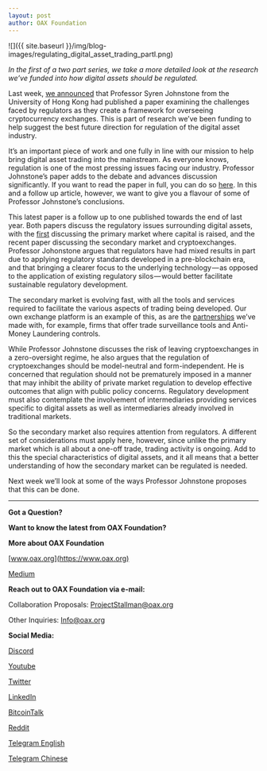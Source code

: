 ```yaml
---
layout: post
author: OAX Foundation
---
```

![]({{ site.baseurl }}/img/blog-images/regulating_digital_asset_trading_partI.png)

_In the first of a two part series, we take a more detailed look at the research we’ve funded into how digital assets should be regulated._

Last week, [we announced](https://medium.com/@OAX_Foundation/new-paper-from-hku-professor-sets-out-requirements-for-the-development-of-a-regulated-secondary-e1feca81f57) that Professor Syren Johnstone from the University of Hong Kong had published a paper examining the challenges faced by regulators as they create a framework for overseeing cryptocurrency exchanges. This is part of research we’ve been funding to help suggest the best future direction for regulation of the digital asset industry.

It’s an important piece of work and one fully in line with our mission to help bring digital asset trading into the mainstream. As everyone knows, regulation is one of the most pressing issues facing our industry. Professor Johnstone’s paper adds to the debate and advances discussion significantly. If you want to read the paper in full, you can do so [here](https://papers.ssrn.com/sol3/papers.cfm?abstract_id=3379623). In this and a follow up article, however, we want to give you a flavour of some of Professor Johnstone’s conclusions.

This latest paper is a follow up to one published towards the end of last year. Both papers discuss the regulatory issues surrounding digital assets, with the [first](https://papers.ssrn.com/sol3/papers.cfm?abstract_id=3264556) discussing the primary market where capital is raised, and the recent paper discussing the secondary market and cryptoexchanges. Professor Johonstone argues that regulators have had mixed results in part due to applying regulatory standards developed in a pre-blockchain era, and that bringing a clearer focus to the underlying technology — as opposed to the application of existing regulatory silos — would better facilitate sustainable regulatory development.

The secondary market is evolving fast, with all the tools and services required to facilitate the various aspects of trading being developed. Our own exchange platform is an example of this, as are the [partnerships](https://medium.com/@OAX_Foundation/partnerships-making-our-vision-a-reality-78880762f999) we’ve made with, for example, firms that offer trade surveillance tools and Anti-Money Laundering controls.

While Professor Johnstone discusses the risk of leaving cryptoexchanges in a zero-oversight regime, he also argues that the regulation of cryptoexchanges should be model-neutral and form-independent. He is concerned that regulation should not be prematurely imposed in a manner that may inhibit the ability of private market regulation to develop effective outcomes that align with public policy concerns. Regulatory development must also contemplate the involvement of intermediaries providing services specific to digital assets as well as intermediaries already involved in traditional markets.

So the secondary market also requires attention from regulators. A different set of considerations must apply here, however, since unlike the primary market which is all about a one-off trade, trading activity is ongoing. Add to this the special characteristics of digital assets, and it all means that a better understanding of how the secondary market can be regulated is needed.

Next week we’ll look at some of the ways Professor Johnstone proposes that this can be done.

---

**Got a Question?**

**Want to know the latest from OAX Foundation?**

**More about OAX Foundation**

[www.oax.org](https://www.oax.org)

[Medium](https://medium.com/@OAX_Foundation)  
  

**Reach out to OAX Foundation via e-mail:**

Collaboration Proposals: [ProjectStallman@oax.org](ProjectStallman@oax.org)

Other Inquiries: [Info@oax.org](Info@oax.org)

**Social Media:**

[Discord](https://discordapp.com/invite/ZH5YHkb)

[Youtube](https://bit.ly/2Bvsk73)

[Twitter](https://twitter.com/OAX_Foundation)

[LinkedIn](https://www.linkedin.com/company/oax-foundation/)

[BitcoinTalk](http://bitcointalk.org/index.php?topic=1943946)

[Reddit](https://www.reddit.com/r/OpenANX/)

[Telegram English](https://t.me/openanxteam)

[Telegram Chinese](https://t.me/oax_cn)